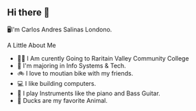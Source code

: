 ## Hi there 👋


🖥️I'm Carlos Andres Salinas Londono.

A Little About Me

- 👨‍🎓 I Am curently Going to Raritain Valley Community College
- 📖 I'm majoring in Info Systems & Tech.
- 🚲 I love to moutian bike with my friends. 
- 💻 I like building computers.
- 🎹 I play Instruments like the piano and Bass Guitar.
- 🦆 Ducks are my favorite Animal.
